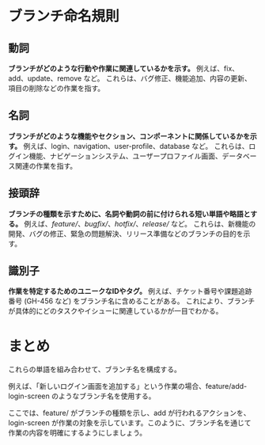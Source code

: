 # ブランチ命名規則

## 動詞
**ブランチがどのような行動や作業に関連しているかを示す。**
例えば、fix、add、update、remove など。
これらは、バグ修正、機能追加、内容の更新、項目の削除などの作業を指す。

## 名詞
**ブランチがどのような機能やセクション、コンポーネントに関係しているかを示す。**
例えば、login、navigation、user-profile、database など。
これらは、ログイン機能、ナビゲーションシステム、ユーザープロファイル画面、データベース関連の作業を指す。

## 接頭辞
**ブランチの種類を示すために、名詞や動詞の前に付けられる短い単語や略語とする。**
例えば、*feature/*、*bugfix/*、*hotfix/*、*release/* など。
これらは、新機能の開発、バグの修正、緊急の問題解決、リリース準備などのブランチの目的を示す。

## 識別子
**作業を特定するためのユニークなIDやタグ。**
例えば、チケット番号や課題追跡番号 (GH-456 など) をブランチ名に含めることがある。
これにより、ブランチが具体的にどのタスクやイシューに関連しているかが一目でわかる。


# まとめ
これらの単語を組み合わせて、ブランチ名を構成する。

例えば、「新しいログイン画面を追加する」という作業の場合、feature/add-login-screen のようなブランチ名を使用する。

ここでは、feature/ がブランチの種類を示し、add が行われるアクションを、login-screen が作業の対象を示しています。このように、ブランチ名を通じて作業の内容を明確にするようにしましょう。
